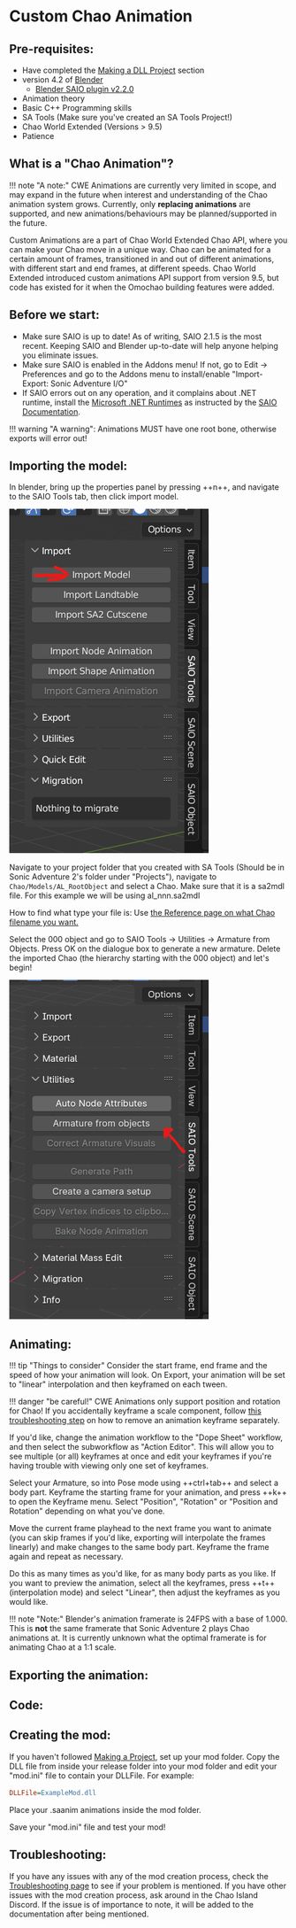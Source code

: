 # Custom Chao Animation

## Pre-requisites:

* Have completed the [Making a DLL Project](MakingProject.md) section
* version 4.2 of [Blender](https://www.blender.org/)
    * [Blender SAIO plugin v2.2.0](https://github.com/X-Hax/SonicAdventureBlenderIO)
* Animation theory
* Basic C++ Programming skills
* SA Tools (Make sure you've created an SA Tools Project!)
* Chao World Extended (Versions > 9.5)
* Patience

## What is a "Chao Animation"?

!!! note "A note:"
    CWE Animations are currently very limited in scope, and may expand in the future when interest and understanding of the Chao animation system grows. Currently, only **replacing animations** are supported, and new animations/behaviours may be planned/supported in the future.

Custom Animations are a part of Chao World Extended Chao API, where you can make your Chao move in a unique way.  Chao can be animated for a certain amount of frames, transitioned in and out of different animations, with different start and end frames, at different speeds. Chao World Extended introduced custom animations API support from version 9.5, but code has existed for it when the Omochao building features were added.

## Before we start:

* Make sure SAIO is up to date! As of writing, SAIO 2.1.5 is the most recent. Keeping SAIO and Blender up-to-date will help anyone helping you eliminate issues.
* Make sure SAIO is enabled in the Addons menu! If not, go to Edit -> Preferences and go to the Addons menu to install/enable "Import-Export: Sonic Adventure I/O"
* If SAIO errors out on any operation, and it complains about .NET runtime, install the [Microsoft .NET Runtimes](https://dotnet.microsoft.com/en-us/download) as instructed by the [SAIO Documentation](https://x-hax.github.io/SonicAdventureBlenderIO/).

!!! warning "A warning":
    Animations MUST have one root bone, otherwise exports will error out!

## Importing the model:

In blender, bring up the properties panel by pressing ++n++, and navigate to the SAIO Tools tab, then click import model.

![the Properties panel](imgs/Blender-NPanel.png)

Navigate to your project folder that you created with SA Tools (Should be in Sonic Adventure 2's folder under "Projects"), navigate to `Chao/Models/AL_RootObject` and select a Chao. Make sure that it is a sa2mdl file. For this example we will be using al_nnn.sa2mdl 

How to find what type your file is: Use [the Reference page on what Chao filename you want.](RefChaoFiles.md)

Select the 000 object and go to SAIO Tools -> Utilities -> Armature from Objects. Press OK on the dialogue box to generate a new armature. Delete the imported Chao (the hierarchy starting with the 000 object) and let's begin!

![Armature from Objects](imgs/blender-ArmatureFromObjects.png)

## Animating:

!!! tip "Things to consider"
    Consider the start frame, end frame and the speed of how your animation will look.  On Export, your animation will be set to "linear" interpolation and then keyframed on each tween.

!!! danger "be careful!"
    CWE Animations only support position and rotation for Chao! If you accidentally keyframe a scale component, follow [this troubleshooting step]() on how to remove an animation keyframe separately.

If you'd like, change the animation workflow to the "Dope Sheet" workflow, and then select the subworkflow as "Action Editor". This will allow you to see multiple (or all) keyframes at once and edit your keyframes if you're having trouble with viewing only one set of keyframes.

Select your Armature, so into Pose mode using ++ctrl+tab++ and select a body part.  Keyframe the starting frame for your animation, and press ++k++ to open the Keyframe menu. Select "Position", "Rotation" or "Position and Rotation" depending on what you've done.

Move the current frame playhead to the next frame you want to animate (you can skip frames if you'd like, exporting will interpolate the frames linearly) and make changes to the same body part. Keyframe the frame again and repeat as necessary.

Do this as many times as you'd like, for as many body parts as you like.  If you want to preview the animation, select all the keyframes, press ++t++ (interpolation mode) and select "Linear", then adjust the keyframes as you would like.

!!! note "Note:"
    Blender's animation framerate is 24FPS with a base of 1.000. This is **not** the same framerate that Sonic Adventure 2 plays Chao animations at.  It is currently unknown what the optimal framerate is for animating Chao at a 1:1 scale.


## Exporting the animation:

## Code:

## Creating the mod:

If you haven't followed [Making a Project](MakingProject.md), set up your mod folder. Copy the DLL file from inside your release folder into your mod folder and edit your "mod.ini" file to contain your DLLFile. For example:

```ini
DLLFile=ExampleMod.dll
```

Place your .saanim animations inside the mod folder.

Save your "mod.ini" file and test your mod!

## Troubleshooting:

If you have any issues with any of the mod creation process, check the [Troubleshooting page](troubleshooting.md) to see if your problem is mentioned. If you have other issues with the mod creation process, ask around in the Chao Island Discord. If the issue is of importance to note, it will be added to the documentation after being mentioned.